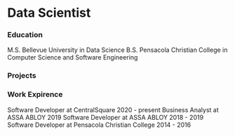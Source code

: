 # Data Scientist

### Education
M.S. Bellevue University in Data Science
B.S. Pensacola Christian College in Computer Science and Software Engineering 

### Projects


### Work Expirence
Software Developer at CentralSquare 2020 - present
Business Analyst at ASSA ABLOY 2019
Software Developer at ASSA ABLOY 2018 - 2019
Software Developer at Pensacola Christian College 2014 - 2016
